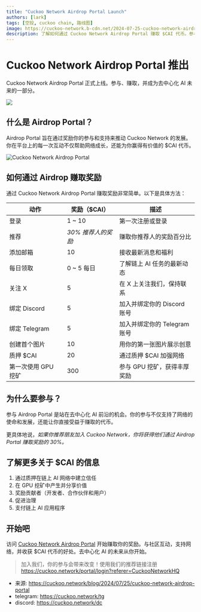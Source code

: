 ```yaml
---
title: "Cuckoo Network Airdrop Portal Launch"
authors: [lark]
tags: [空投, cuckoo chain, 路线图]
image: https://cuckoo-network.b-cdn.net/2024-07-25-cuckoo-network-airdrop-portal.webp
description: 了解如何通过 Cuckoo Network Airdrop Portal 赚取 $CAI 代币。参与、支持，并从去中心化 AI 中受益！
---
```


# Cuckoo Network Airdrop Portal 推出

Cuckoo Network Airdrop Portal 正式上线。参与、赚取，并成为去中心化 AI 未来的一部分。

![](https://cuckoo-network.b-cdn.net/2024-07-25-cuckoo-network-airdrop-portal.webp)

## 什么是 Airdrop Portal？

Airdrop Portal 旨在通过奖励你的参与和支持来推动 Cuckoo Network 的发展。你在平台上的每一次互动不仅帮助网络成长，还能为你赢得有价值的 $CAI 代币。

![Cuckoo Network Airdrop Portal](https://cuckoo-network.b-cdn.net/airdrop-portal.webp "Cuckoo Network Airdrop Portal")

## 如何通过 Airdrop 赚取奖励

通过 Cuckoo Network Airdrop Portal 赚取奖励非常简单。以下是具体方法：

| 动作                    | 奖励（$CAI）               | 描述                                          |
| ----------------------- | -------------------------- | --------------------------------------------- |
| 登录                    | 1 ~ 10                     | 第一次注册或登录                               |
| 推荐                    | _30% 推荐人的奖励_         | 赚取你推荐人的奖励百分比                       |
| 添加邮箱                | 10                         | 接收最新消息和福利                             |
| 每日领取                | 0 ~ 5 每日                 | 了解链上 AI 任务的最新动态                      |
| 关注 X                 | 5                          | 在 X 上关注我们，保持联系                      |
| 绑定 Discord           | 5                          | 加入并绑定你的 Discord 账号                    |
| 绑定 Telegram          | 5                          | 加入并绑定你的 Telegram 账号                   |
| 创建首个图片            | 10                         | 用你的第一张图片展示创意                       |
| 质押 $CAI               | 20                         | 通过质押 $CAI 加强网络                         |
| 第一次使用 GPU 挖矿      | 300                        | 参与 GPU 挖矿，获得丰厚奖励                    |

## 为什么要参与？

参与 Airdrop Portal 是站在去中心化 AI 前沿的机会。你的参与不仅支持了网络的使命和发展，还能让你直接受益于赚取的代币。

更具体地说，_如果你推荐朋友加入 Cuckoo Network，你将获得他们通过 Airdrop Portal 赚取奖励的 30%。_

## 了解更多关于 $CAI 的信息

1. 通过质押在链上 AI 网络中建立信任
2. 在 GPU 挖矿中产生并分享价值
3. 奖励贡献者（开发者、合作伙伴和用户）
4. 促进治理
5. 支付链上 AI 应用程序

## 开始吧

访问 [Cuckoo Network Airdrop Portal](https://cuckoo.network/portal/airdrop) 开始赚取你的奖励。与社区互动，支持网络，并收获 $CAI 代币的好处。去中心化 AI 的未来从你开始。

> 加入我们，你的参与会带来改变！使用我们的推荐链接注册 https://cuckoo.network/portal/login?referer=CuckooNetworkHQ

- 来源: https://cuckoo.network/blog/2024/07/25/cuckoo-network-airdrop-portal
- telegram: https://cuckoo.network/tg
- discord: https://cuckoo.network/dc